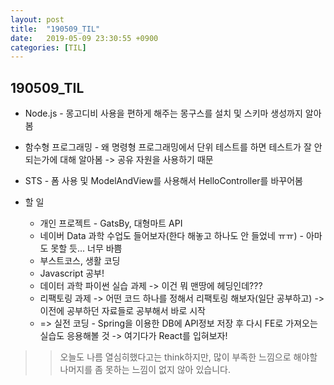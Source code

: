 ```yaml
---
layout: post
title:  "190509_TIL"
date:   2019-05-09 23:30:55 +0900
categories: [TIL]
---
```


190509_TIL
------------

* Node.js - 몽고디비 사용을 편하게 해주는 몽구스를 설치 및 스키마 생성까지 알아봄 
* 함수형 프로그래밍 - 왜 명령형 프로그래밍에서 단위 테스트를 하면 테스트가 잘 안 되는가에 대해 알아봄 -> 공유 자원을 사용하기 때문 
* STS - 폼 사용 및 ModelAndView를 사용해서 HelloController를 바꾸어봄 
    
* 할 일 
    * 개인 프로젝트 - GatsBy, 대형마트 API
    * 네이버 Data 과학 수업도 들어보자(한다 해놓고 하나도 안 들었네 ㅠㅠ) - 아마도 못할 듯... 너무 바쁨
    * 부스트코스, 생활 코딩
    * Javascript 공부!
    * 데이터 과학 파이썬 실습 과제 -> 이건 뭐 맨땅에 헤딩인데???
    * 리팩토링 과제 -> 어떤 코드 하나를 정해서 리팩토링 해보자(일단 공부하고) -> 이전에 공부하던 자료들로 공부해서 바로 시작
    * => 실전 코딩 - Spring을 이용한 DB에 API정보 저장 후 다시 FE로 가져오는 실습도 응용해볼 것 -> 여기다가 React를 입혀보자!

>> 오늘도 나름 열심히했다고는 think하지만, 많이 부족한 느낌으로 해야할 나머지를 좀 못하는 느낌이 없지 않아 있습니다. 
